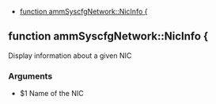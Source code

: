 
* [function ammSyscfgNetwork::NicInfo {](#function-ammsyscfgnetworknicinfo-)


## function ammSyscfgNetwork::NicInfo {

Display information about a given NIC

### Arguments

* $1  Name of the NIC

